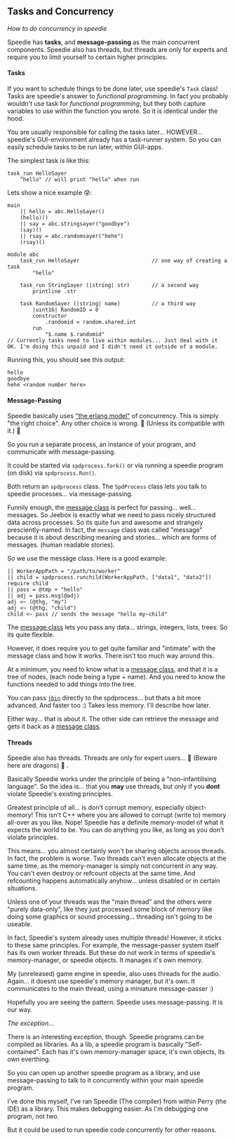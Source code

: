 ## Tasks and Concurrency

_How to do concurrency in speedie_

Speedie has **tasks**, and **message-passing** as the main concurrent components. Speedie also has threads, but threads are only for experts and require you to limit yourself to certain higher principles.


#### Tasks

If you want to schedule things to be done later, use speedie's `Task` class! Tasks are speedie's answer to _functional programming_. In fact you probably wouldn't use task for _functional programming_, but they both capture variables to use within the function you wrote. So it is identical under the hood.

You are usually responsible for calling the tasks later... HOWEVER... speedie's GUI-environment already has a task-runner system. So you can easily schedule tasks to be run later, within GUI-apps.

The simplest task is like this:

	task_run HelloSayer
		"hello" // will print "hello" when run

Lets show a nice example 😰:

    main
    	|| hello = abc.HelloSayer()
    	(hello)()
    	|| say = abc.stringsayer("goodbye")
    	(say)()
    	|| rsay = abc.randomsayer("hehe")
    	(rsay)()

    module abc
    	task_run HelloSayer                       // one way of creating a task
    		"hello"
    
    	task_run StringSayer (|string| str)       // a second way
    		printline .str
    	
    	task RandomSayer (|string| name)          // a third way
    		|uint16| RandomID = 0
    		constructor
    			.randomid = random.shared.int
    		run
    			"$.name $.randomid"
	// Currently tasks need to live within modules... Just deal with it OK. I'm doing this unpaid and I didn't need it outside of a module.
	
Running this, you should see this output:

    hello
    goodbye
    hehe <random number here>
    
    


#### Message-Passing

Speedie basically uses ["the erlang model"](https://www.youtube.com/watch?v=lKXe3HUG2l4) of concurrency. This is simply "the right choice". Any other choice is wrong. 🥰 (Unless its compatible with it.) 🤭

So you run a separate process, an instance of your program, and communicate with message-passing.

It could be started via `spdprocess.fork()` or via running a speedie program (on disk) via `spdprocess.Run()`.

Both return an `spdprocess` class. The `SpdProcess` class lets you talk to speedie processes... via message-passing.

Funnily enough, the [message class](Message.md) is perfect for passing... well... messages. So Jeebox is exactly what we need to pass nicely structured data across processes. So its quite fun and awesome and strangely presciently-named. In fact, the `message` class was called  "message" because it is about describing meaning and stories... which are forms of messages. (human readable stories).

So we use the message class. Here is a good example:

    || WorkerAppPath = "/path/to/worker"
    || child = spdprocess.runchild(WorkerAppPath, ["data1", "data2"])
    require child
    || pass = @tmp + "hello"
    || adj = pass.msg(@adj)
    adj <~ (@thg, "my")
    adj <~ (@thg, "child")
    child <~ pass // sends the message "hello my~child"

The [message class](Message.md) lets you pass any data... strings, integers, lists, trees. So its quite flexible.

However, it does require you to get quite familiar and "intimate" with the message class and how it works. There isn't too much way around this.

At a minimum, you need to know what is a [message class](Message.md), and that it is a tree of nodes, (each node being a type + name). And you need to know the functions needed to add things into the tree.

You can pass [`jbin`](jbin.md) directly to the spdprocess... but thats a bit more advanced. And faster too :) Takes less memory. I'll describe how later.

Either way... that is about it. The other side can retrieve the message and gets it back as a [message class](Message.md).

#### Threads

Speedie also has threads. Threads are only for expert users... 🐲 (Beware here are dragons) 🐉 .

Basically Speedie works under the principle of being a "non-infantilising language". So the idea is... that you **may** use threads, but only if you **dont** violate Speedie's existing principles.

Greatest principle of all... is don't corrupt memory, especially object-memory! This isn't C++ where you are allowed to corrupt (write to) memory all-over as you like. Nope! Speedie has a definite memory-model of what it expects the world to be. You can do anything you like, as long as you don't violate principles.

This means... you almost certainly won't be sharing objects across threads. In fact, the problem is worse. Two threads can't even allocate objects at the same time, as the memory-manager is simply not concurrent in any way. You can't even destroy or refcount objects at the same time. And refcounting happens automatically anyhow... unless disabled or in certain situations.

Unless one of your threads was the "main thread" and the others were "purely data-only", like they just processed some block of memory like doing some graphics or sound processing... threading isn't going to be useable.

In fact, Speedie's system already uses multiple threads! However, it sticks to these same principles. For example, the message-passer system itself has its own worker threads. But these do not work in terms of speedie's memory-manager, or speedie objects. It manages it's own memory.

My (unreleased) game engine in speedie, also uses threads for the audio. Again... it doesnt use speedie's memory manager, but it's own. It communicates to the main thread, using a miniature message-passer :)

Hopefully you are seeing the pattern. Speedie uses message-passing. It is our way.


_The exception..._

There is an interesting exception, though. Speedie programs can be compiled as libraries. As a lib, a speedie program is basically "Self-contained". Each has it's own memory-manager space, it's own objects, its own everthing.

So you can open up another speedie program as a library, and use message-passing to talk to it concurrently within your main speedie program.

I've done this myself, I've ran Speedie (The compiler) from within Perry (the IDE) as a library. This makes debugging easier. As I'm debugging one program, not two.

But it could be used to run speedie code concurrently for other reasons.